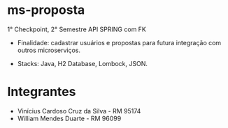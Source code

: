 # ms-proposta

1° Checkpoint, 2° Semestre API SPRING com FK

- Finalidade: cadastrar usuários e propostas para futura integração com outros microserviços.

- Stacks: Java, H2 Database, Lombock, JSON.

# Integrantes
- Vinícius Cardoso Cruz da Silva - RM 95174
- William Mendes Duarte - RM 96099

